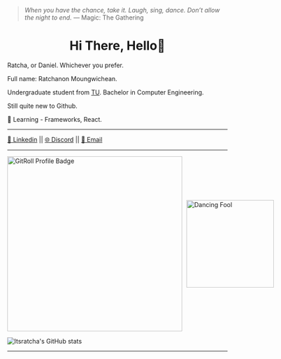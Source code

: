 > *When you have the chance, take it. Laugh, sing, dance. Don’t allow the night to end.*
> — Magic: The Gathering

<h1 align="center">Hi There, Hello👋</h1>
Ratcha, or Daniel. Whichever you prefer.

Full name: Ratchanon Moungwichean.


Undergraduate student from [TU](https://tu.ac.th/). Bachelor in Computer Engineering.

Still quite new to Github.

📝 Learning - Frameworks, React.

---
[💼 Linkedin](https://www.linkedin.com/in/ratchanon-moungwichean-18913b376/) || [🌐 Discord](https://discordapp.com/users/its_ratcha) || [📧 Email](mailto:RatchaM.Work@gmail.com)

---
<div style="display: flex; align-items: center;">
  <a href="https://gitroll.io/profile/uNFcN077G0fc3eBDJyqvPczcd0mk2" target="_blank">
    <img 
      src="https://gitroll.io/api/badges/profiles/v1/uNFcN077G0fc3eBDJyqvPczcd0mk2?theme=dark" 
      alt="GitRoll Profile Badge"
      style="width: 400px; height: auto;"/>
  </a>

  <img 
    src="https://files.catbox.moe/3z277p.gif" 
    alt="Dancing Fool"
    style="width: 200px; height: auto; margin-left: 10px;" />
</div>

![Itsratcha's GitHub stats](https://github-readme-stats.vercel.app/api?username=Itsratcha&show_icons=true&theme=radical)

---

